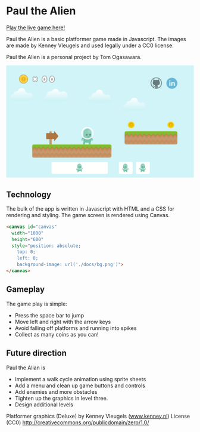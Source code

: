 # Paul the Alien
[Play the live game here!][PaulGame]

Paul the Alien is a basic platformer game made in Javascript. The images are made by Kenney Vleugels and used legally under a CC0 license.  


Paul the Alien is a personal project by Tom Ogasawara.

![demopage][demopage]



## Technology

The bulk of the app is written in Javascript with HTML and a CSS for rendering and styling. The game screen is rendered using Canvas.

```HTML
<canvas id="canvas"
  width="1000"
  height="600"
  style="position: absolute;
    top: 0;
    left: 0;
    background-image: url('./docs/bg.png')">
</canvas>
```

## Gameplay

The game play is simple:
- Press the space bar to jump
- Move left and right with the arrow keys
- Avoid falling off platforms and running into spikes
- Collect as many coins as you can!


## Future direction

Paul the Alian is
- Implement a walk cycle animation using sprite sheets
- Add a menu and clean up game buttons and controls
- Add enemies and more obstacles
- Tighten up the graphics in level three.
- Design additional levels

Platformer graphics (Deluxe) by Kenney Vleugels (www.kenney.nl)
License (CC0) http://creativecommons.org/publicdomain/zero/1.0/

[demopage]: ./docs/demopage.png "Demo Page"
[PaulGame]: tom-ogasawara.com/paul "Live site"
